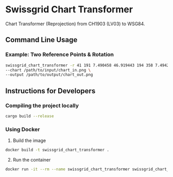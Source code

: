 # Swissgrid Chart Transformer

Chart Transformer (Reprojection) from CH1903 (LV03) to WSG84.


## Command Line Usage

### Example: Two Reference Points & Rotation
```bash
swissgrid_chart_transformer -r 41 191 7.490458 46.919443 194 358 7.494211 46.916595 \
--chart /path/to/input/chart_in.png \
--output /path/to/output/chart_out.png
```


## Instructions for Developers

### Compiling the project locally
```bash
cargo build --release
```

### Using Docker
1. Build the image
```bash
docker build -t swissgrid_chart_transformer .
```

2. Run the container
```bash
docker run -it --rm --name swissgrid_chart_transformer swissgrid_chart_transformer
```
